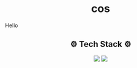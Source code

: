 <h1 align="center">cos</h1>
<p fontsize="100px">Hello</p>

<h2 align="center">⚙️ Tech Stack ⚙️</h2>

<p align="center">
  <img src="https://img.shields.io/badge/JavaScript-F7E018?style=flat&logo=JavaScript&logoColor=white"/></a>
  <img src="https://img.shields.io/badge/Python-3676AB?style=flat&logo=Python&logoColor=white"/></a>
</p>

